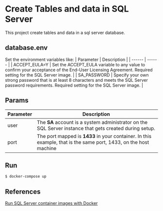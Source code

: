 # Create Tables and data in SQL Server

This project create tables and data in a sql server database.
## database.env
Set the environment variables like:
| Parameter | Description |
| ------ | ------ |
| ACCEPT_EULA=Y | Set the ACCEPT_EULA variable to any value to confirm your acceptance of the End-User Licensing Agreement. Required setting for the SQL Server image. |
| SA_PASSWORD | Specify your own strong password that is at least 8 characters and meets the SQL Server password requirements. Required setting for the SQL Server image. |

## Params
| Parameter | Description |
| ------ | ------ |
| user | The **SA** account is a system administrator on the SQL Server instance that gets created during setup. |
| port | The port mapped is **1433** in your container. In this example, that is the same port, 1433, on the host machine |

## Run
```sh
$ docker-compose up
```

## References
[Run SQL Server container images with Docker](https://docs.microsoft.com/en-us/sql/linux/quickstart-install-connect-docker?view=sql-server-ver15&pivots=cs1-bash)
